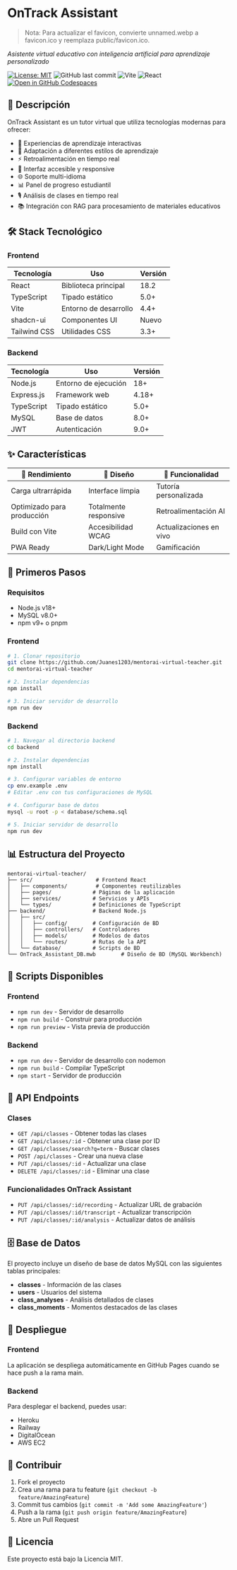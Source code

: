# OnTrack Assistant

> Nota: Para actualizar el favicon, convierte unnamed.webp a favicon.ico y reemplaza public/favicon.ico.

*Asistente virtual educativo con inteligencia artificial para aprendizaje personalizado*

[![License: MIT](https://img.shields.io/badge/License-MIT-blue.svg)](LICENSE)
![GitHub last commit](https://img.shields.io/github/last-commit/Juanes1203/mentorai-virtual-teacher)
![Vite](https://img.shields.io/badge/Vite-4.4.5-646CFF?logo=vite)
![React](https://img.shields.io/badge/React-18.2-61DAFB?logo=react)
[![Open in GitHub Codespaces](https://img.shields.io/badge/Open%20in-GitHub%20Codespaces-blue?logo=github)](https://codespaces.new/Juanes1203/mentorai-virtual-teacher)

## 🌟 Descripción

OnTrack Assistant es un tutor virtual que utiliza tecnologías modernas para ofrecer:
- 🎯 Experiencias de aprendizaje interactivas
- 🔄 Adaptación a diferentes estilos de aprendizaje
- ⚡ Retroalimentación en tiempo real
- 📱 Interfaz accesible y responsive
- 🌐 Soporte multi-idioma
- 📊 Panel de progreso estudiantil
- 🎙️ Análisis de clases en tiempo real
- 📚 Integración con RAG para procesamiento de materiales educativos

## 🛠 Stack Tecnológico

### Frontend
| Tecnología       | Uso                          | Versión |
|------------------|------------------------------|---------|
| React           | Biblioteca principal         | 18.2    |
| TypeScript      | Tipado estático              | 5.0+    |
| Vite            | Entorno de desarrollo        | 4.4+    |
| shadcn-ui       | Componentes UI               | Nuevo   |
| Tailwind CSS    | Utilidades CSS               | 3.3+    |

### Backend
| Tecnología       | Uso                          | Versión |
|------------------|------------------------------|---------|
| Node.js         | Entorno de ejecución        | 18+     |
| Express.js      | Framework web               | 4.18+   |
| TypeScript      | Tipado estático              | 5.0+    |
| MySQL           | Base de datos               | 8.0+    |
| JWT             | Autenticación               | 9.0+    |

## ✨ Características

<div align="center">

| 🚀 Rendimiento | 🎨 Diseño | 🔧 Funcionalidad |
|---------------|----------|------------------|
| Carga ultrarrápida | Interface limpia | Tutoría personalizada |
| Optimizado para producción | Totalmente responsive | Retroalimentación AI |
| Build con Vite | Accesibilidad WCAG | Actualizaciones en vivo |
| PWA Ready     | Dark/Light Mode | Gamificación |

</div>

## 🚀 Primeros Pasos

### Requisitos
- Node.js v18+
- MySQL v8.0+
- npm v9+ o pnpm

### Frontend
```bash
# 1. Clonar repositorio
git clone https://github.com/Juanes1203/mentorai-virtual-teacher.git
cd mentorai-virtual-teacher

# 2. Instalar dependencias
npm install

# 3. Iniciar servidor de desarrollo
npm run dev
```

### Backend
```bash
# 1. Navegar al directorio backend
cd backend

# 2. Instalar dependencias
npm install

# 3. Configurar variables de entorno
cp env.example .env
# Editar .env con tus configuraciones de MySQL

# 4. Configurar base de datos
mysql -u root -p < database/schema.sql

# 5. Iniciar servidor de desarrollo
npm run dev
```

## 📊 Estructura del Proyecto

```
mentorai-virtual-teacher/
├── src/                    # Frontend React
│   ├── components/         # Componentes reutilizables
│   ├── pages/             # Páginas de la aplicación
│   ├── services/          # Servicios y APIs
│   └── types/             # Definiciones de TypeScript
├── backend/               # Backend Node.js
│   ├── src/
│   │   ├── config/        # Configuración de BD
│   │   ├── controllers/   # Controladores
│   │   ├── models/        # Modelos de datos
│   │   └── routes/        # Rutas de la API
│   └── database/          # Scripts de BD
└── OnTrack_Assistant_DB.mwb        # Diseño de BD (MySQL Workbench)
```

## 🔧 Scripts Disponibles

### Frontend
- `npm run dev` - Servidor de desarrollo
- `npm run build` - Construir para producción
- `npm run preview` - Vista previa de producción

### Backend
- `npm run dev` - Servidor de desarrollo con nodemon
- `npm run build` - Compilar TypeScript
- `npm start` - Servidor de producción

## 📡 API Endpoints

### Clases
- `GET /api/classes` - Obtener todas las clases
- `GET /api/classes/:id` - Obtener una clase por ID
- `GET /api/classes/search?q=term` - Buscar clases
- `POST /api/classes` - Crear una nueva clase
- `PUT /api/classes/:id` - Actualizar una clase
- `DELETE /api/classes/:id` - Eliminar una clase

### Funcionalidades OnTrack Assistant
- `PUT /api/classes/:id/recording` - Actualizar URL de grabación
- `PUT /api/classes/:id/transcript` - Actualizar transcripción
- `PUT /api/classes/:id/analysis` - Actualizar datos de análisis

## 🗄️ Base de Datos

El proyecto incluye un diseño de base de datos MySQL con las siguientes tablas principales:

- **classes** - Información de las clases
- **users** - Usuarios del sistema
- **class_analyses** - Análisis detallados de clases
- **class_moments** - Momentos destacados de las clases

## 🚀 Despliegue

### Frontend
La aplicación se despliega automáticamente en GitHub Pages cuando se hace push a la rama main.

### Backend
Para desplegar el backend, puedes usar:
- Heroku
- Railway
- DigitalOcean
- AWS EC2

## 🤝 Contribuir

1. Fork el proyecto
2. Crea una rama para tu feature (`git checkout -b feature/AmazingFeature`)
3. Commit tus cambios (`git commit -m 'Add some AmazingFeature'`)
4. Push a la rama (`git push origin feature/AmazingFeature`)
5. Abre un Pull Request

## 📄 Licencia

Este proyecto está bajo la Licencia MIT.
